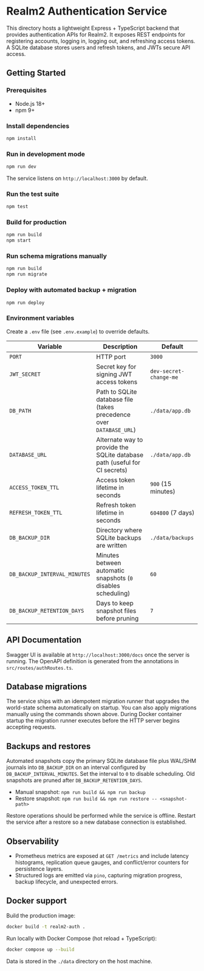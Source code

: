 # Realm2 Authentication Service

This directory hosts a lightweight Express + TypeScript backend that provides authentication APIs for Realm2. It exposes REST endpoints for registering accounts, logging in, logging out, and refreshing access tokens. A SQLite database stores users and refresh tokens, and JWTs secure API access.

## Getting Started

### Prerequisites

- Node.js 18+
- npm 9+

### Install dependencies

```bash
npm install
```

### Run in development mode

```bash
npm run dev
```

The service listens on `http://localhost:3000` by default.

### Run the test suite

```bash
npm test
```

### Build for production

```bash
npm run build
npm start
```

### Run schema migrations manually

```bash
npm run build
npm run migrate
```

### Deploy with automated backup + migration

```bash
npm run deploy
```

### Environment variables

Create a `.env` file (see `.env.example`) to override defaults.

| Variable | Description | Default |
| --- | --- | --- |
| `PORT` | HTTP port | `3000` |
| `JWT_SECRET` | Secret key for signing JWT access tokens | `dev-secret-change-me` |
| `DB_PATH` | Path to SQLite database file (takes precedence over `DATABASE_URL`) | `./data/app.db` |
| `DATABASE_URL` | Alternate way to provide the SQLite database path (useful for CI secrets) | `./data/app.db` |
| `ACCESS_TOKEN_TTL` | Access token lifetime in seconds | `900` (15 minutes) |
| `REFRESH_TOKEN_TTL` | Refresh token lifetime in seconds | `604800` (7 days) |
| `DB_BACKUP_DIR` | Directory where SQLite backups are written | `./data/backups` |
| `DB_BACKUP_INTERVAL_MINUTES` | Minutes between automatic snapshots (`0` disables scheduling) | `60` |
| `DB_BACKUP_RETENTION_DAYS` | Days to keep snapshot files before pruning | `7` |

## API Documentation

Swagger UI is available at `http://localhost:3000/docs` once the server is running. The OpenAPI definition is generated from the annotations in `src/routes/authRoutes.ts`.

## Database migrations

The service ships with an idempotent migration runner that upgrades the world-state schema automatically on startup. You can also apply migrations manually using the commands shown above. During Docker container startup the migration runner executes before the HTTP server begins accepting requests.

## Backups and restores

Automated snapshots copy the primary SQLite database file plus WAL/SHM journals into `DB_BACKUP_DIR` on an interval configured by `DB_BACKUP_INTERVAL_MINUTES`. Set the interval to `0` to disable scheduling. Old snapshots are pruned after `DB_BACKUP_RETENTION_DAYS`.

- Manual snapshot: `npm run build && npm run backup`
- Restore snapshot: `npm run build && npm run restore -- <snapshot-path>`

Restore operations should be performed while the service is offline. Restart the service after a restore so a new database connection is established.

## Observability

- Prometheus metrics are exposed at `GET /metrics` and include latency histograms, replication queue gauges, and conflict/error counters for persistence layers.
- Structured logs are emitted via `pino`, capturing migration progress, backup lifecycle, and unexpected errors.

## Docker support

Build the production image:

```bash
docker build -t realm2-auth .
```

Run locally with Docker Compose (hot reload + TypeScript):

```bash
docker compose up --build
```

Data is stored in the `./data` directory on the host machine.
